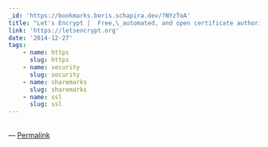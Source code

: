 ```yaml
---
_id: 'https://bookmarks.boris.schapira.dev/?NYzToA'
title: "Let's Encrypt |  Free,\_automated, and open certificate authority"
link: 'https://letsencrypt.org'
date: '2014-12-27'
tags:
    - name: https
      slug: https
    - name: security
      slug: security
    - name: sharemarks
      slug: sharemarks
    - name: ssl
      slug: ssl
---
```


<br>&#8212;
<a href="https://bookmarks.boris.schapira.dev/?NYzToA" title="Permalink">Permalink</a>
